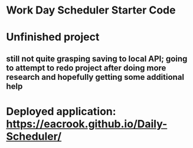 # Work Day Scheduler Starter Code

# Unfinished project
## still not quite grasping saving to local API; going to attempt to redo project after doing more research and hopefully getting some additional help

# Deployed application: https://eacrook.github.io/Daily-Scheduler/